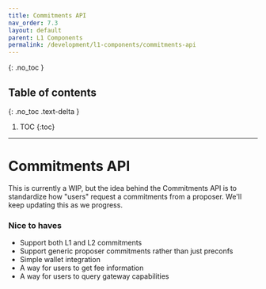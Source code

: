 ```yaml
---
title: Commitments API
nav_order: 7.3
layout: default
parent: L1 Components
permalink: /development/l1-components/commitments-api
---
```


{: .no_toc }

## Table of contents
{: .no_toc .text-delta }

1. TOC
{:toc}

---

# Commitments API
This is currently a WIP, but the idea behind the Commitments API is to standardize how "users" request a commitments from a proposer. We'll keep updating this as we progress.

### Nice to haves
- Support both L1 and L2 commitments
- Support generic proposer commitments rather than just preconfs
- Simple wallet integration
- A way for users to get fee information
- A way for users to query gateway capabilities



